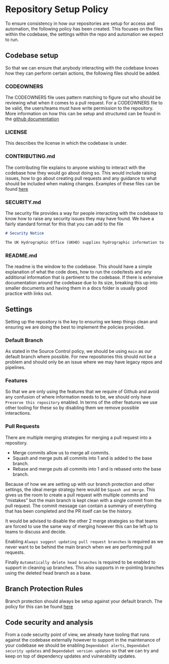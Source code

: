 # Repository Setup Policy

To ensure consistency in how our repositories are setup for access and automation, the following policy has been created. This focuses on the files within the codebase, the settings within the repo and automation we expect to run. 

## Codebase setup

So that we can ensure that anybody interacting with the codebase knows how they can perform certain actions, the following files should be added.

### CODEOWNERS

The CODEOWNERS file uses pattern matching to figure out who should be reviewing what when it comes to a pull request. For a CODEOWNERS file to be valid, the users/teams must have write permission to the repository. More information on how this can be setup and structured can be found in the [github documentation](https://docs.github.com/en/repositories/managing-your-repositorys-settings-and-features/customizing-your-repository/about-code-owners)

### LICENSE

This describes the license in which the codebase is under. 

### CONTRIBUTING.md

The contributing file explains to anyone wishing to interact with the codebase how they would go about doing so. This would include raising issues, how to go about creating pull requests and any guidance to what should be included when making changes. Examples of these files can be found [here](https://docs.github.com/en/communities/setting-up-your-project-for-healthy-contributions/setting-guidelines-for-repository-contributors#examples-of-contribution-guidelines)

### SECURITY.md

The security file provides a way for people interacting with the codebase to know how to raise any security issues they may have found. We have a fairly standard format for this that you can add to the file 

```md
# Security Notice

The UK Hydrographic Office (UKHO) supplies hydrographic information to protect lives at sea. Maintaining the confidentially, integrity and availability of our services is paramount. Found a security bug? Please report it to us at UKHO-ITSO@gov.co.uk
```

### README.md

The readme is the window to the codebase. This should have a simple explanation of what the code does, how to run the code/tests and any additional information that is pertinent to the codebase. If there is extensive documentation around the codebase due to its size, breaking this up into smaller documents and having them in a docs folder is usually good practice with links out. 

## Settings

Setting up the repository is the key to ensuring we keep things clean and ensuring we are doing the best to implement the policies provided.

### Default Branch

As stated in the Source Control policy, we should be using `main` as our default branch where possible. For new repositories this should not be a problem and should only be an issue where we may have legacy repos and pipelines.

### Features

So that we are only using the features that we require of Github and avoid any confusion of where information needs to be, we should only have `Preserve this repository` enabled. In terms of the other features we use other tooling for these so by disabling them we remove possible interactions.

### Pull Requests

There are multiple merging strategies for merging a pull request into a repository.

- Merge commits allow us to merge all commits.
- Squash and merge puts all commits into 1 and is added to the base branch.
- Rebase and merge puts all commits into 1 and is rebased onto the base branch.

Because of how we are setting up with our branch protection and other settings, the ideal merge strategy here would be `Squash and merge`. This gives us the room to create a pull request with multiple commits and "mistakes" but the main branch is kept clean with a single commit from the pull request. The commit message can contain a summary of everything that has been completed and the PR itself can be the history. 

It would be advised to disable the other 2 merge strategies so that teams are forced to use the same way of merging however this can be left up to teams to discuss and decide. 

Enabling `Always suggest updating pull request branches` is required as we never want to be behind the main branch when we are performing pull requests.

Finally `Automatically delete head branches` is required to be enabled to support in cleaning up branches. This also supports in re-pointing branches using the deleted head branch as a base.

## Branch Protection Rules

Branch protection should always be setup against your default branch. The policy for this can be found [here](/software-engineering-policies/SourceControl/BranchProtectionPolicy.md)

## Code security and analysis

From a code security point of view, we already have tooling that runs against the codebase externally however to support in the maintenance of your codebase we should be enabling `Dependabot alerts`, `Dependabot security updates` and `Dependabot version updates` so that we can try and keep on top of dependency updates and vulnerability updates.
